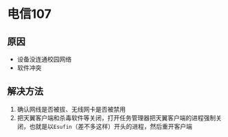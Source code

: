 # 电信107
## 原因

- 设备没连通校园网络
- 软件冲突

## 解决方法

1. 确认网线是否被拔、无线网卡是否被禁用
2. 把天翼客户端和杀毒软件等关闭，打开任务管理器把天翼客户端的进程强制关闭，也就是以`Esufin`（差不多这样）开头的进程，然后重开客户端
